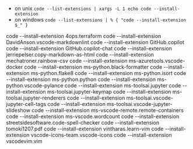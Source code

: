 * on unix `code --list-extensions | xargs -L 1 echo code --install-extension`
* on windows `code --list-extensions | % { "code --install-extension $_" }`


code --install-extension 4ops.terraform
code --install-extension DavidAnson.vscode-markdownlint
code --install-extension GitHub.copilot
code --install-extension GitHub.copilot-chat
code --install-extension jerriepelser.copy-markdown-as-html
code --install-extension mechatroner.rainbow-csv
code --install-extension ms-azuretools.vscode-docker
code --install-extension ms-python.black-formatter
code --install-extension ms-python.flake8
code --install-extension ms-python.isort
code --install-extension ms-python.python
code --install-extension ms-python.vscode-pylance
code --install-extension ms-toolsai.jupyter
code --install-extension ms-toolsai.jupyter-keymap
code --install-extension ms-toolsai.jupyter-renderers
code --install-extension ms-toolsai.vscode-jupyter-cell-tags
code --install-extension ms-toolsai.vscode-jupyter-slideshow
code --install-extension ms-vscode-remote.remote-containers
code --install-extension ms-vscode.wordcount
code --install-extension streetsidesoftware.code-spell-checker
code --install-extension tomoki1207.pdf
code --install-extension vintharas.learn-vim
code --install-extension vscode-icons-team.vscode-icons
code --install-extension vscodevim.vim


